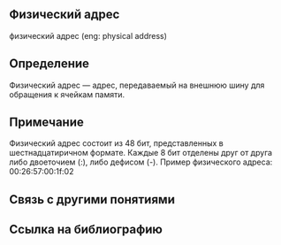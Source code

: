 ## Физический адрес
физический адрес (eng: physical address) 

## Определение
Физический адрес — адрес, передаваемый на внешнюю шину для обращения к ячейкам памяти.
## Примечание
Физический адрес состоит из 48 бит, представленных в шестнадцатиричном формате.
Каждые 8 бит отделены друг от друга либо двоеточием (:), либо дефисом (-). Пример физического адреса: 00:26:57:00:1f:02

## Связь с другими понятиями

## Cсылка на библиографию

